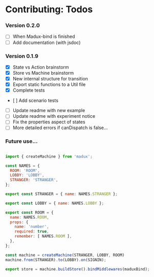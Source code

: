 
# Contributing: Todos

### Version 0.2.0
- [ ] When Madux-bind is finished
- [ ] Add documentation (with jsdoc)

### Version 0.1.9
- [x] State vs Action brainstorm
- [x] Store vs Machine brainstorm
- [x] New internal structure for transition
- [x] Export static functions to a Util file
- [x] Complete tests
- [ ] Add scenario tests
- [ ] Update readme with new example
- [ ] Update readme with experiment notice
- [ ] Fix the properties aspect of states
- [ ] More detailed errors if canDispatch is false...

### Future use...

```js

import { createMachine } from 'madux';

const NAMES = {
  ROOM: 'ROOM',
  LOBBY: 'LOBBY',
  STRANGER: 'STRANGER',
};

export const STRANGER = { name: NAMES.STRANGER };

export const LOBBY = { name: NAMES.LOBBY };

export const ROOM = {
  name: NAMES.ROOM,
  props: {
    name: 'number',
    required: true,
    remember: [ NAMES.ROOM ],
  },
};

const machine = createMachine(STRANGER, LOBBY, ROOM)
machine.from(STRANGER).to(LOBBY).on(SIGNIN);

export store = machine.buildStore().bindMiddlewares(maduxBind);

```
